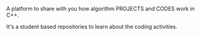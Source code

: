 A platform to share with you how algorithm PROJECTS and CODES work in C++.

It's a student based repositories to learn about the coding activities.
